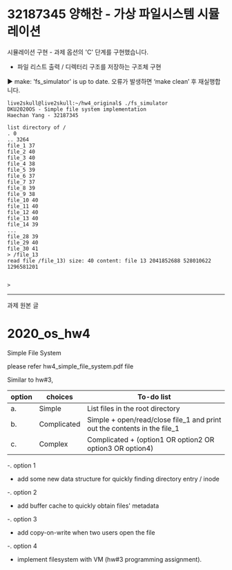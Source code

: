 # 32187345 양해찬 - 가상 파일시스템 시뮬레이션

시뮬레이션 구현 - 과제 옵션의 'C' 단계를 구현했습니다.
- 파일 리스트 출력 / 디렉터리 구조를 저장하는 구조체 구현

▶ make: 'fs_simulator' is up to date. 오류가 발생하면 ‘make clean’ 후 재실행합니다.

```
live2skull@live2skull:~/hw4_original$ ./fs_simulator
DKU2020OS - Simple file system implementation
Haechan Yang - 32187345

list directory of /
. 0
.. 3264
file_1 37
file_2 40
file_3 40
file_4 38
file_5 39
file_6 37
file_7 37
file_8 39
file_9 38
file_10 40
file_11 40
file_12 40
file_13 40
file_14 39
...
file_28 39
file_29 40
file_30 41
> /file_13
read file /file_13) size: 40 content: file 13 2041852688 528010622 1296581201


>

```

----

과제 원본 글 

# 2020_os_hw4
Simple File System

please refer 
hw4_simple_file_system.pdf file

Similar to hw#3,

option|choices|To-do list
|------|---|-----------|
a.| Simple |List files in the root directory 
b.| Complicated |Simple + open/read/close file_1 and print out the contents in the file_1
c.| Complex |Complicated + (option1 OR option2 OR option3 OR option4)

-. option 1
  * add some new data structure for quickly finding directory entry / inode
  
-. option 2
  * add buffer cache to quickly obtain files' metadata
  
-. option 3
  * add copy-on-write when two users open the file
  
-. option 4
  * implement filesystem with VM (hw#3 programming assignment).
